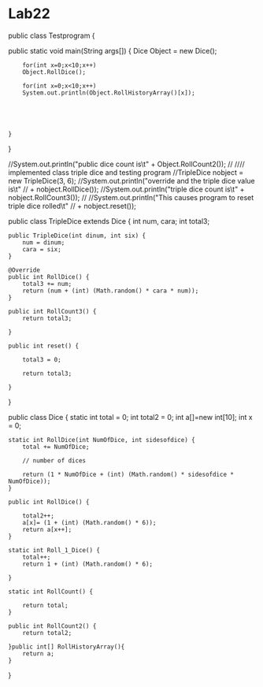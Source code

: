 Lab22
=====
public class Testprogram {

  public static void main(String args[]) {
		Dice Object = new Dice();
		
		for(int x=0;x<10;x++)
		Object.RollDice();

		for(int x=0;x<10;x++)	
		System.out.println(Object.RollHistoryArray()[x]);
		
	
		
		
	
	}

}

//System.out.println("public dice count is\t" + Object.RollCount2());
//
//// implemented class triple dice and testing program
//TripleDice nobject = new TripleDice(3, 6);
//System.out.println("override and the triple dice value is\t"
//		+ nobject.RollDice());
//System.out.println("triple dice count is\t" + nobject.RollCount3());
//
//System.out.println("This causes program to reset triple dice rolled\t"
//		+ nobject.reset());


public class TripleDice extends Dice {
  int num, cara;
	int total3;

	public TripleDice(int dinum, int six) {
		num = dinum;
		cara = six;
	}

	@Override
	public int RollDice() {
		total3 += num;
		return (num + (int) (Math.random() * cara * num));
	}

	public int RollCount3() {
		return total3;

	}

	public int reset() {

		total3 = 0;

		return total3;

	}
}



public class Dice {
  static int total = 0;
	int total2 = 0;
	int a[]=new int[10];
	int x = 0;

	static int RollDice(int NumOfDice, int sidesofdice) {
		total += NumOfDice;

		// number of dices

		return (1 * NumOfDice + (int) (Math.random() * sidesofdice * NumOfDice));
	}

	public int RollDice() {
		
		total2++;
		a[x]= (1 + (int) (Math.random() * 6));
		return a[x++];
	}

	static int Roll_1_Dice() {
		total++;
		return 1 + (int) (Math.random() * 6);

	}

	static int RollCount() {

		return total;
	}

	public int RollCount2() {
		return total2;

	}public int[] RollHistoryArray(){
		return a;
	}

}
